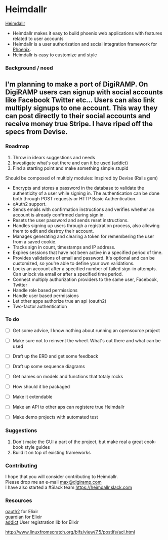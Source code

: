 # Heimdallr
[Heimdallr](https://en.wikipedia.org/wiki/Heimdallr "Heimdallr")

* Heimdallr makes it easy to build phoenix web applications with features related to user accounts
* Heimdallr is a user authorization and social integration framework for [Phoenix](http://phoenixframework.org "Phoenix").
* Heimdallr is easy to customize and style

### Background / need
I'm planning to make a port of DigiRAMP. On DigiRAMP users can signup with social accounts like Facebook Twitter etc...
Users can also link multiply signups to one account. This way they can post directly to their social accounts and receive money true Stripe. I have riped off the specs from Devise.
---
### Roadmap

1. Throw in idears suggestions and needs
2. Investigate what's out there and can it be used (addict)
3. Find a starting point and make something simple stupid


Should be composed of multiply modules: Inspired by Devise (Rails gem)


* Encrypts and stores a password in the database to validate the authenticity of a user while signing in. The authentication can be done both through POST requests or HTTP Basic Authentication.
* oAuth2  support.
* Sends emails with confirmation instructions and verifies whether an account is already confirmed during sign in.
* Resets the user password and sends reset instructions.
* Handles signing up users through a registration process, also allowing them to edit and destroy their account.
* Manages generating and clearing a token for remembering the user from a saved cookie.
* Tracks sign in count, timestamps and IP address.
* Expires sessions that have not been active in a specified period of time.
* Provides validations of email and password. It's optional and can be customized, so you're able to define your own validations.
* Locks an account after a specified number of failed sign-in attempts. Can unlock via email or after a specified time period.
* Connect multiply authorization providers to the same user, Facebook, Twitter 
* Handle role based permissions
* Handle user based permissions 
* Let other apps authorize true an api (oauth2)
* Two-factor authentication


### To do

- [ ] Get some advice, I know nothing about running an opensource project
- [ ] Make sure not to reinvent the wheel. What's out there and what can be used
- [ ] Draft up the ERD and get some feedback
- [ ] Draft up some sequence diagrams
- [ ] Get names on models and functions that totaly rocks
- [ ] How should it be packaged
- [ ] Make it extendable
- [ ] Make an API to other aps can registere true Heimdallr
- [ ] Make demo projects with automated test


### Suggestions
1. Don't make the GUI a part of the project, but make real a great cook-book style guides
2. Build it on top of existing frameworks



### Contributing

I hope that you will consider contributing to Heimdallr.  
Please drop me an e-mail max@digiramp.com  
I have also started a #Slack team https://heimdallr.slack.com



### Resources
[oauth2](https://github.com/scrogson/oauth2 "oauth2") for Elixir  
[guardian](https://github.com/hassox/guardian "guardian") for Elixir   
[addict](https://github.com/trenpixster/addict "addict") User registration lib for Elixir   

http://www.linuxfromscratch.org/blfs/view/7.5/postlfs/acl.html





